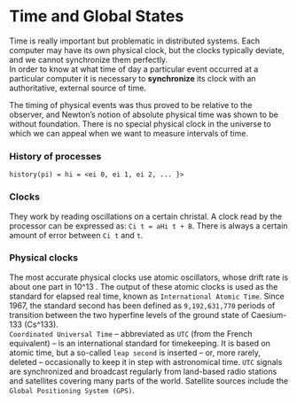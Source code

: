 # Time and Global States


Time is really important but problematic in distributed systems. Each computer may have its own physical clock, but the clocks typically deviate, and we cannot synchronize them perfectly.  
In order to know at what time of day a particular event occurred at a particular computer it is necessary to **synchronize** its clock with an authoritative, external source of time.  

The timing of physical events was thus proved to be relative to the observer, and Newton’s notion of absolute physical time was shown to be without foundation. There is no special physical clock in the universe to which we can appeal when we want to measure intervals of time.

### History of processes
`history(pi) = hi = <ei 0, ei 1, ei 2, ... }>`

### Clocks
They work by reading oscillations on a certain christal. A clock read by the processor can be expressed as:
`Ci t = aHi t + B`. There is always a certain amount of error between `Ci t` and `t`.

### Physical clocks
The most accurate physical clocks use atomic oscillators, whose drift rate is about one part in 10^13 . The output of these atomic clocks is used as the standard for elapsed real time, known as `International Atomic Time`. Since 1967, the standard second has been defined as `9,192,631,770` periods of transition between the
two hyperfine levels of the ground state of Caesium-133 (Cs^133).  
`Coordinated Universal Time` – abbreviated as `UTC` (from the French equivalent) – is an international standard for timekeeping. It is based on atomic time, but a so-called `leap second` is inserted – or, more rarely, deleted – occasionally to keep it in step with astronomical time. `UTC` signals are synchronized and broadcast regularly from land-based radio stations and satellites covering many parts of the world. Satellite sources include the `Global Positioning System (GPS)`.